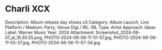 # Charli XCX

Description: Album release day shows x3
Category: Album Launch, Live
Platform / Medium: Party, Venue
Digi / IRL: IRL
Type: Artist
Approach: Ideas
Label: Warner Music
Year: 2024
Attachment: Screenshot_2024-06-07_at_16.30.55.png, PHOTO-2024-06-06-11-51-57.jpg, PHOTO-2024-06-06-11-55-37.jpg, PHOTO-2024-06-06-11-57-34.jpg